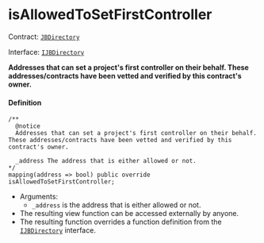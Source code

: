 # isAllowedToSetFirstController

Contract: [`JBDirectory`](/docs/dev/v2/contracts/jbdirectory/README.md)‌

Interface: [`IJBDirectory`](/docs/dev/v2/interfaces/ijbdirectory.md)

**Addresses that can set a project's first controller on their behalf. These addresses/contracts have been vetted and verified by this contract's owner.**

#### Definition

```
/**
  @notice
  Addresses that can set a project's first controller on their behalf. These addresses/contracts have been vetted and verified by this contract's owner.

  _address The address that is either allowed or not.
*/
mapping(address => bool) public override isAllowedToSetFirstController;
```

* Arguments:
  * `_address` is the address that is either allowed or not.
* The resulting view function can be accessed externally by anyone.
* The resulting function overrides a function definition from the [`IJBDirectory`](/docs/dev/v2/interfaces/ijbdirectory.md) interface.

